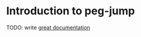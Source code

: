 # Introduction to peg-jump

TODO: write [great documentation](http://jacobian.org/writing/what-to-write/)
